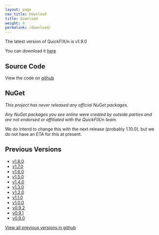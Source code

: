 ```yaml
---
layout: page
nav_title: Download
title: Download
weight: 4
permalink: /download/
---
```


The latest version of QuickFIX/n is v1.9.0

You can download it [here](http://quickfixn.s3.amazonaws.com/quickfixn-v1.9.0.zip)

Source Code
-----------
View the code on [github](https://github.com/connamara/quickfixn)

NuGet
-----

*This project has never released any official NuGet packages.*

*Any NuGet packages you see online were created by outside parties and
are not endorsed or affiliated with the QuickFIX/n team.*

We do intend to change this with the next release (probably 1.10.0),
but we do not have an ETA for this at present.

Previous Versions
-----------------
  * [v1.8.0](http://quickfixn.s3.amazonaws.com/quickfixn-v1.8.0.zip)
  * [v1.7.0](http://quickfixn.s3.amazonaws.com/quickfixn-v1.7.0.zip)
  * [v1.6.0](http://quickfixn.s3.amazonaws.com/quickfixn-v1.6.0.zip)
  * [v1.5.0](http://quickfixn.s3.amazonaws.com/quickfixn-v1.5.0.zip)
  * [v1.4.0](http://quickfixn.s3.amazonaws.com/quickfixn-v1.4.0.zip)
  * [v1.3.0](http://quickfixn.s3.amazonaws.com/quickfixn-v1.3.0.zip)
  * [v1.2.0](http://quickfixn.s3.amazonaws.com/quickfixn-v1.2.0.zip)
  * [v1.1.0](http://quickfixn.s3.amazonaws.com/quickfixn-v1.1.0.zip)
  * [v1.0.0](http://quickfixn.s3.amazonaws.com/quickfixn-v1.0.0.zip)
  * [v0.9.2](http://quickfixn.s3.amazonaws.com/quickfixn-v0.9.2.zip)
  * [v0.9.1](http://quickfixn.s3.amazonaws.com/quickfixn-v0.9.1.zip)
  * [v0.9.0](http://quickfixn.s3.amazonaws.com/quickfixn-v0.9.0.zip)

[View all previous versions in github](https://github.com/connamara/quickfixn/tags)

